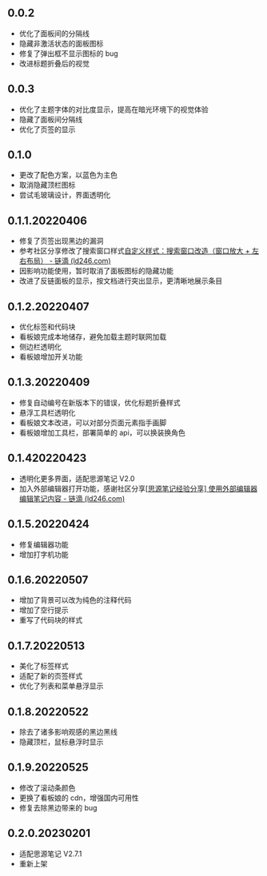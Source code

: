 ## 0.0.2

- 优化了面板间的分隔线
- 隐藏非激活状态的面板图标
- 修复了弹出框不显示图标的 bug
- 改进标题折叠后的视觉

## 0.0.3

- 优化了主题字体的对比度显示，提高在暗光环境下的视觉体验
- 隐藏了面板间分隔线
- 优化了页签的显示

## 0.1.0

- 更改了配色方案，以蓝色为主色
- 取消隐藏顶栏图标
- 尝试毛玻璃设计，界面透明化

## 0.1.1.20220406

- 修复了页签出现黑边的漏洞
- 参考社区分享修改了搜索窗口样式[自定义样式：搜索窗口改造（窗口放大 + 左右布局） - 链滴 (ld246.com)](https://ld246.com/article/1648269766832)
- 因影响功能使用，暂时取消了面板图标的隐藏功能
- 改进了反链面板的显示，按文档进行突出显示，更清晰地展示条目

## 0.1.2.20220407

- 优化标签和代码块
- 看板娘完成本地储存，避免加载主题时联网加载
- 侧边栏透明化
- 看板娘增加开关功能

## 0.1.3.20220409

- 修复自动编号在新版本下的错误，优化标题折叠样式
- 悬浮工具栏透明化
- 看板娘文本改进，可以对部分页面元素指手画脚
- 看板娘增加工具栏，部署简单的 api，可以换装换角色

## 0.1.420220423

- 透明化更多界面，适配思源笔记 V2.0
- 加入外部编辑器打开功能，感谢社区分享[[思源笔记经验分享] 使用外部编辑器编辑笔记内容 - 链滴 (ld246.com)](https://ld246.com/article/1650694653631)

## 0.1.5.20220424

- 修复编辑器功能
- 增加打字机功能

## 0.1.6.20220507

- 增加了背景可以改为纯色的注释代码
- 增加了空行提示
- 重写了代码块的样式

## 0.1.7.20220513

- 美化了标签样式
- 适配了新的页签样式
- 优化了列表和菜单悬浮显示

## 0.1.8.20220522

- 除去了诸多影响观感的黑边黑线
- 隐藏顶栏，鼠标悬浮时显示

## 0.1.9.20220525

- 修改了滚动条颜色
- 更换了看板娘的 cdn，增强国内可用性
- 修复去除黑边带来的 bug

## 0.2.0.20230201

- 适配思源笔记 V2.7.1
- 重新上架
